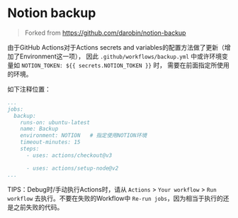 # Notion backup

> Forked from https://github.com/darobin/notion-backup

由于GitHub Actions对于Actions secrets and variables的配置方法做了更新（增加了Environment这一项），
因此 `.github/workflows/backup.yml` 中或许环境变量如 `NOTION_TOKEN: ${{ secrets.NOTION_TOKEN }}` 时，
需要在前面指定所使用的环境。

如下注释位置：
```yml
...
jobs:
  backup:
    runs-on: ubuntu-latest
    name: Backup
    environment: NOTION   # 指定使用NOTION环境
    timeout-minutes: 15
    steps:
      - uses: actions/checkout@v3

      - uses: actions/setup-node@v2
...
```

TIPS：Debug时/手动执行Actions时，请从 `Actions` > `Your workflow` > `Run workflow` 去执行。不要在失败的Workflow中 `Re-run jobs`，因为相当于执行的还是之前失败的代码。
